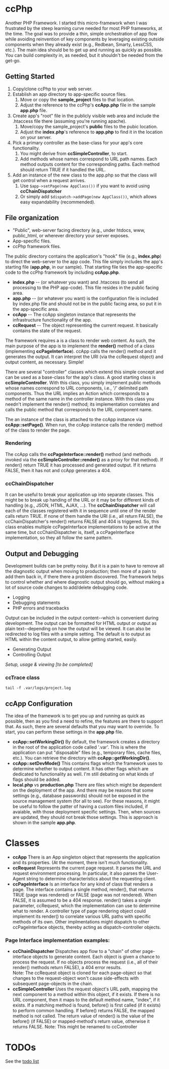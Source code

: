 # ccPhp

Another PHP Framework. I started this micro-framework when I was frustrated by the steep learning curve needed for most PHP frameworks, at the time. The goal was to provide a thin, simple orchestration of app flow while avoiding reinvention of key components by leveraging existing outside components when they already exist (e.g., Redbean, Smarty, LessCSS, etc.). The main idea should be to get up and running as quickly as possible. You can build complexity in, as needed, but it shouldn't be needed from the get-go. 

## Getting Started

1. Copy/clone ccPhp to your web server.
2. Establish an app directory to app-specific source files. 
   1. Move or copy the **sample_project** files to that location.
   2. Adjust the reference to the ccPhp's **ccApp.php** file in the sample **app.php** file.
3. Create app's "root" file in the publicly visible web area and include the .htaccess file there (assuming you're running apache). 
   1. Move/copy the sample_project's **public** files to the pubic location. 
   2. Adjust the **index.php**'s reference to **app.php** to find it in the location on your server. 
4. Pick a primary controller as the base-class for your app's core functionality. 
   1. You might derive from **ccSimpleController**, to start. 
   2. Add methods whose names correspond to URL path names. Each method outputs content for the corresponding paths. Each method should return TRUE if it handled the URL. 
5. Add an instance of the new class to the app.php so that the class will get control when a request arrives. 
   1. Use `$app->setPage(new AppClass())` if you want to avoid using **ccChainDispatcher**
   2. Or simply add `$dispatch->addPage(new AppClass())`, which allows easy expandability (recommended).

## File organization
* "Public", web-server facing directory (e.g., under htdocs, www, public_html, or wherever directory your server exposes.
* App-specific files.
* ccPhp framework files.

The public directory contains the application's "hook" file (e.g., **index.php**) to direct the web-server to the app code. This file simply includes the app's starting file (**app.php**, in our sample). That starting file ties the app-specific code to the ccPhp framework by including **ccApp.php**.

* **index.php** -- (or whatever you want) and .htaccess (to send all processing to the PHP app-code). This file resides in the public facing area.
* **app.php** -- (or whatever you want) is the configuration file is included by index.php file and should not be in the public facing area, so put it in the app-specific area.
* **ccApp** -- The ccApp singleton instance that represents the infrastructure functionality of the app. 
* **ccRequest** -- The object representing the current request. It basically contains the state of the request. 

The framework requires a is a class to render web content. As such, the main purpose of the app is to implement the **render()** method of a class (implementing **ccPageInterface**). ccApp calls the render() method and it generates the output. It can interpret the URI (via the ccRequest object) and output content, as necessary. Simple!

There are several "controller" classes which extend this simple concept and can be used as a base-class for the app's class. A good starting class is **ccSimpleController**. With this class, you simply implement public methods whose names correspond to URL components, i.e., '/' delimited path components. Thus the URL implies an Action which corresponds to a method of the same name in the controller instance. With this class you needn't implement the render() method; its implementation correlates and calls the public method that corresponds to the URL component name. 

The an instance of the class is attached to the ccApp instance via **ccApp::setPage()**. When run, the ccApp instance calls the render() method of the class to render the page. 

### Rendering
The ccApp calls the **ccPageInterface::render()** method (and methods invoked via the **ccSimpleController::render()** as a proxy for that method). If render() return TRUE it has processed and generated output. If it returns FALSE, then it has not and ccApp generates a 404.

### ccChainDispatcher
It can be useful to break your application up into separate classes. This might be to break up handing of the URL or it may be for different kinds of handling (e.g., JSON, HTML, AJAX, ...). The **ccChainDispatcher** will call each of the classes registered with it in sequence until one of the render calls return TRUE. If none of them handle the URI (i.e., all return FALSE), the ccChainDispatcher's render() returns FALSE and 404 is triggered. So, this class enables multiple ccPageInterface implementations to be active at the same time, but ccChainDispatcher is, itself, a ccPageInterface implementation, so they all follow the same pattern. 

## Output and Debugging

Development builds can be pretty noisy. But it is a pain to have to remove all the diagnostic output when moving to production; then more of a pain to add them back in, if there there a problem discovered. The framework helps to control whether and where diagnostic output should go, without making a lot of source code changes to add/delete debugging code. 

* Logging 
* Debugging statements 
* PHP errors and tracebacks

Output can be included in the output content--which is convenient during development. The output can be formatted for HTML output or output as plain text--depending on how the output will be viewed. It can also be redirected to log files with a simple setting. The default is to output as HTML within the content output, to allow getting started, easily.

* Generating Output
* Controlling Output

*Setup, usage & viewing [to be completed]*

### **ccTrace** class

    tail -f .var/logs/project.log

## ccApp Configuration

The idea of the framework is to get you up and running as quick as possible, then as you find a need to refine, the features are there to support that. As such, there are several defaults that you may want to override.  To start, you can perform these settings in the **app.php** file. 

* **ccApp::setWorkingDir()** By default, the framework creates a directory in the root of the application code called '.var'. This is where the application can put "disposable" files (e.g., temporary files, cache files, etc.). You can retrieve the directory with **ccApp::getWorkingDir()**. 
* **ccApp::setDevMode()** This contains flags which the framework uses to determine whether to output content. It has other flags which are dedicated to functionality as well. I'm still debating on what kinds of flags should be added.
* **local.php** vs **production.php** There are files which might be dependent on the deployment of the app. And there may be reasons that some settings (e.g., database passwords) should not be exposed in the source management system (for all to see). For these reasons, it might be useful to follow the patter of having a custom files included, if avaiable, with those deployment specific settings. Then, when sources are updated, they should not break those settings. This is approach is shown in the sample **app.php**.

# Classes
* **ccApp** There is an App singleton object that represents the application and 
its properties. (At the moment, there isn't much functionality.
* **ccRequest**  Represents the current page request. It parses the URL and 
request environment processing. In particular, it also parses the 
User-Agent string to determine characteristics about the requesting 
client. 
* **ccPageInterface** Is an interface for any kind of class that renders a page. 
The interface contains a single method, render(), that returns TRUE 
(page was rendered) or FALSE (page was not rendered). When FALSE, it is 
assumed to be a 404 response. render() takes a single parameter, 
ccRequest, which the implementation can use to determine what to render. 
A controller type of page rendering object could implement its render() 
to correlate various URL paths with specific methods of its own. Other 
implmentations might dispatch to other ccPageInterface objects, thereby 
acting as dispatch-controller objects. 

### Page Interface implementation examples:

* **ccChainDispatcher** Dispatches app flow to a "chain" of other page-interface 
objects to generate content. Each object is given a chance to process 
the request. If no objects process the request (i.e., all of their 
render() methods return FALSE), a 404 error results.  
Note: The ccRequest object is cloned for each page-object so that 
changes to the request-object won't cause side-effects with 
subsequent page-objects in the chain.
* **ccSimpleController** Uses the request object's URL path, mapping the next 
component to a method within this object, if it exists. If there is no 
URL component, then it maps to the default method name, "index", if it 
exists. If a matching method is found, before() is first called (if it 
exists) to perform common handling. If before() returns FALSE, the 
mapped method is not called. The return value of render() is the value 
of the before() (if FALSE) or mapped-method's return value, otherwise it 
returns FALSE. 
Note: This might be renamed to ccController


# TODOs

See the [todo list](https://github.com/wrlee/ccPhp/wiki/TODOs/)